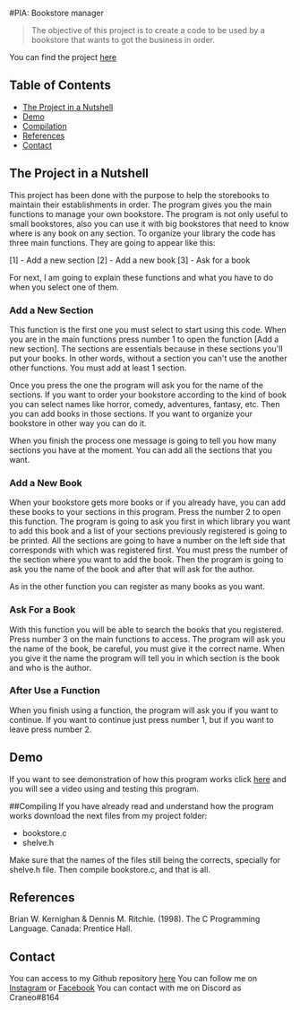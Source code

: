 #PIA: Bookstore manager

>The objective of this project is to create a code to be used by a bookstore that wants to got the business in order.
>
You can find the project [here](https://github.com/Kraneo/C/tree/main/pia)


## Table of Contents 
* [The Project in a Nutshell](#The-Project-in-a-Nutshell)
* [Demo](#Demo)
* [Compilation](#Compilation)
* [References](#References)
* [Contact](#Contact)
<!-- * [License](#license) -->

## The Project in a Nutshell
This project has been done with the purpose to help the storebooks to maintain their establishments in order. The program gives you the main functions to manage your own bookstore. The program is not only useful to small bookstores, also you can use it with big bookstores that need to know where is any book on any section. To organize your library the code has three main functions. They are going to appear like this:

[1] - Add a new section
[2] - Add a new book
[3] - Ask for a book

For next, I am going to explain these functions and what you have to do when you select one of them.
### Add a New Section
This function is the first one you must select to start using this code. When you are in the main functions press number 1 to open the function [Add a new section]. The sections are essentials because in these sections you'll put your books. In other words, without a section you can't use the another other functions. You must add at least 1 section.

Once you press the one the program will ask you for the name of the sections. If you want to order your bookstore according to the kind of book you can select names like horror, comedy, adventures, fantasy, etc. Then you can add books in those sections. If you want to organize your bookstore in other way you can do it. 

When you finish the process one message is going to tell you how many sections you have at the moment. You can add all the sections that you want.

### Add a New Book
When your bookstore gets more books or if you already have, you can add these books to your sections in this program. Press the number 2 to open this function. The program is going to ask you first in which library you want to add this book and a list of your sections previously registered is going to be printed. All the sections are going to have a number on the left side that corresponds with which was registered first. You must press the number of the section where you want to add the book. Then the program is going to ask you the name of the book and after that will ask for the author.

As in the other function you can register as many books as you want.

### Ask For a Book
With this function you will be able to search the books that you registered. Press number 3 on the main functions to access. The program will ask you the name of the book, be careful, you must give it the correct name. When you give it the name the program will tell you in which section is the book and who is the author.

### After Use a Function
When you finish using a function, the program will ask you if you want to continue. If you want to continue just press number 1, but if you want to leave press number 2.

## Demo
If you want to see demonstration of how this program works click [here](https://www.youtube.com/watch?v=enOsz2AGQrg) and you will see a video using and testing this program.

##Compiling
If you have already read and understand how the program works download the next files from my project folder:
* bookstore.c
* shelve.h

Make sure that the names of the files still being the corrects, specially for shelve.h file. Then compile bookstore.c, and that is all.

## References 
Brian W. Kernighan & Dennis M. Ritchie. (1998). The C Programming Language. Canada: Prentice Hall.

## Contact
You can access to my Github repository [here](https://github.com/Kraneo)
You can follow me on [Instagram](https://www.instagram.com/eldeunombre/?hl=es-la) or [Facebook](https://www.facebook.com/ramses.hernandez.522)
You can contact with me on Discord as Craneo#8164 

